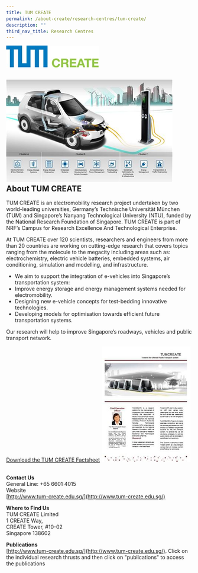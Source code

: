 ```yaml
---
title: TUM CREATE
permalink: /about-create/research-centres/tum-create/
description: ""
third_nav_title: Research Centres
---
```

![](/images/tum1.jpg)

![](/images/tum2.jpg)
About TUM CREATE
----------------

TUM CREATE is an electromobility research project undertaken by two world-leading universities, Germany’s Technische Universität München (TUM) and Singapore’s Nanyang Technological University (NTU), funded by the National Research Foundation of Singapore. TUM CREATE is part of NRF’s Campus for Research Excellence And Technological Enterprise. 

At TUM CREATE over 120 scientists, researchers and engineers from more than 20 countries are working on cutting-edge research that covers topics ranging from the molecule to the megacity including areas such as: electrochemistry, electric vehicle batteries, embedded systems, air conditioning, simulation and modelling, and infrastructure.

*   We aim to support the integration of e-vehicles into Singapore’s transportation system:
*   Improve energy storage and energy management systems needed for electromobility.
*   Designing new e-vehicle concepts for test-bedding innovative technologies.
*   Developing models for optimisation towards efficient future transportation systems.

Our research will help to improve Singapore’s roadways, vehicles and public transport network.

[Download the TUM CREATE Factsheet](/files/TUMCREATE.pdf)
![](/images/tum3.jpg)
 

**Contact Us**  
General Line: +65 6601 4015  
Website  
[http://www.tum-create.edu.sg/](http://www.tum-create.edu.sg/)

**Where to Find Us**  
TUM CREATE Limited  
1 CREATE Way,  
CREATE Tower, #10-02  
Singapore 138602

**Publications**  
[http://www.tum-create.edu.sg/](http://www.tum-create.edu.sg/). Click on the individual research thrusts and then click on "publications" to access the publications